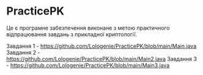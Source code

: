 # PracticePK
Це є програмне забезпечення виконане з метою практичного відпрацювання завдань з прикладної криптології.


Завдання 1 - https://github.com/Lologenie/PracticePK/blob/main/Main.java
Завдання 2 - https://github.com/Lologenie/PracticePK/blob/main/Main2.java
Завдання 3 - https://github.com/Lologenie/PracticePK/blob/main/Main3.java
